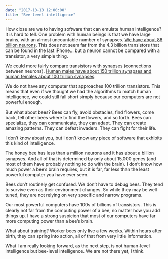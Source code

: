 ```yaml
---
date: "2017-10-13 12:00:00"
title: "Bee-level intelligence"
---
```




How close are we to having software that can emulate human intelligence? It is hard to tell. One problem with human beings is that we have large brains, with an almost uncountable number of synapses. [We have about 86 billion neurons](https://www.theguardian.com/science/blog/2012/feb/28/how-many-neurons-human-brain). This does not seem far from the 4.3 billion transistors that can be found in the last iPhone&hellip; but a neuron cannot be compared with a transistor, a very simple thing.

We could more fairly compare transistors with synapses (connections between neurons). [Human males have about 150 trillion synapses and human females about 100 trillion synapses](http://scholarcommons.usf.edu/cgi/viewcontent.cgi?article=4812&#038;context=ujmm).

We do not have any computer that approaches 100 trillion transistors. This means that even if we thought we had the algorithms to match human intelligence, we could still fall short simply because our computers are not powerful enough.

But what about bees? Bees can fly, avoid obstacles, find flowers, come back, tell other bees where to find the flowers, and so forth. Bees can specialize, they can communicate, they can adapt. They can create amazing patterns. They can defeat invaders. They can fight for their life.

I don&rsquo;t know about you, but I don&rsquo;t know any piece of software that exhibits this kind of intelligence.

The honey bee has less than a million neurons and it has about a billion synapses. And all of that is determined by only about 15,000 genes (and most of them have probably nothing to do with the brain). I don&rsquo;t know how much power a bee&rsquo;s brain requires, but it is far, far less than the least powerful computer you have ever seen.

Bees don&rsquo;t routinely get confused. We don&rsquo;t have to debug bees. They tend to survive even as their environment changes. So while they may be well tuned, they are not relying on very specific and narrow programs.

Our most powerful computers have 100s of billions of transistors. This is clearly not far from the computing power of a bee, no matter how you add things up. I have a strong suspicion that most of our computers have far more computing power than a bee&rsquo;s brain.

What about training? Worker bees only live a few weeks. Within hours after birth, they can spring into action, all of that from very little information.

What I am really looking forward, as the next step, is not human-level intelligence but bee-level intelligence. We are not there yet, I think.

